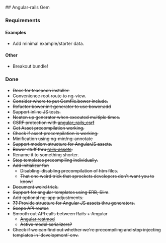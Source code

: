 ## Angular-rails Gem

### Requirements

#### Examples
* Add minimal example/starter data.

#### Other
* Breakout bundle!

### Done
* ~~Docs for teaspoon installer.~~
* ~~Convenience root route to ng-view.~~
* ~~Consider where to put Gemfile.bower include.~~
* ~~Refactor bower:init generator to use bower:add~~
* ~~Support inline JS tests.~~
* ~~Neaten up generator when executed multiple times.~~
* ~~CSRF protection with [angular_rails_csrf](https://github.com/jsanders/angular_rails_csrf)~~
* ~~Get Asset precompilation working.~~
* ~~Check if asset precompilation is working.~~
* ~~Minification using ng-min/ng-annotate~~
* ~~Support modern structure for AngularJS assets.~~
* ~~Bower stuff thru [rails-assets](https://rails-assets.org/).~~
* ~~Rename it to something shorter.~~
* ~~Stop templates precompiling individually.~~
* ~~Add initializer for:~~
    * ~~Disabling-disabling precompilation of htm files.~~
    * ~~That one weird trick that sprockets developers don't want you to know!~~
* ~~Document weird trick.~~
* ~~Support for angular templates using ERB, Slim~~.
* ~~Add optional ng-app adjustments.~~
* ~~__??__ Provide structure for Angular JS assets thru generators.~~
* ~~Scope API routes~~
* ~~Smooth out API calls between Rails + Angular~~
  - ~~[Angular restmod](https://github.com/platanus/angular-restmod)~~
  - ~~Active model serializers?~~
* ~~Check if we can find out whether we're precompiling and stop injecting templates
  in 'development' env.~~
